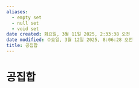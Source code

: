 ```yaml
---
aliases:
  - empty set
  - null set
  - void set
date created: 화요일, 3월 11일 2025, 2:33:38 오전
date modified: 수요일, 3월 12일 2025, 8:06:28 오전
title: 공집합
---
```


# 공집합
